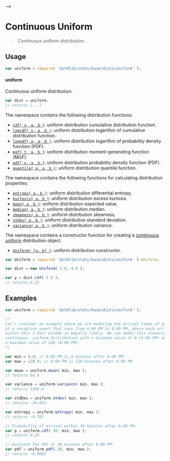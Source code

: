     

-->

# Continuous Uniform

> Continuous uniform distribution.

<section class="usage">

## Usage

```javascript
var uniform = require( '@stdlib/stats/base/dists/uniform' );
```

#### uniform

Continuous uniform distribution.

```javascript
var dist = uniform;
// returns {...}
```

The namespace contains the following distribution functions:

<!-- <toc pattern="*+(cdf|pdf|mgf|quantile)*"> -->

<div class="namespace-toc">

-   <span class="signature">[`cdf( x, a, b )`][@stdlib/stats/base/dists/uniform/cdf]</span><span class="delimiter">: </span><span class="description">uniform distribution cumulative distribution function.</span>
-   <span class="signature">[`logcdf( x, a, b )`][@stdlib/stats/base/dists/uniform/logcdf]</span><span class="delimiter">: </span><span class="description">uniform distribution logarithm of cumulative distribution function.</span>
-   <span class="signature">[`logpdf( x, a, b )`][@stdlib/stats/base/dists/uniform/logpdf]</span><span class="delimiter">: </span><span class="description">uniform distribution logarithm of probability density function (PDF).</span>
-   <span class="signature">[`mgf( t, a, b )`][@stdlib/stats/base/dists/uniform/mgf]</span><span class="delimiter">: </span><span class="description">uniform distribution moment-generating function (MGF).</span>
-   <span class="signature">[`pdf( x, a, b )`][@stdlib/stats/base/dists/uniform/pdf]</span><span class="delimiter">: </span><span class="description">uniform distribution probability density function (PDF).</span>
-   <span class="signature">[`quantile( p, a, b )`][@stdlib/stats/base/dists/uniform/quantile]</span><span class="delimiter">: </span><span class="description">uniform distribution quantile function.</span>

</div>

<!-- </toc> -->

The namespace contains the following functions for calculating distribution properties:

<!-- <toc pattern="*+(entropy|kurtosis|mean|median|mode|skewness|stdev|variance)*"> -->

<div class="namespace-toc">

-   <span class="signature">[`entropy( a, b )`][@stdlib/stats/base/dists/uniform/entropy]</span><span class="delimiter">: </span><span class="description">uniform distribution differential entropy.</span>
-   <span class="signature">[`kurtosis( a, b )`][@stdlib/stats/base/dists/uniform/kurtosis]</span><span class="delimiter">: </span><span class="description">uniform distribution excess kurtosis.</span>
-   <span class="signature">[`mean( a, b )`][@stdlib/stats/base/dists/uniform/mean]</span><span class="delimiter">: </span><span class="description">uniform distribution expected value.</span>
-   <span class="signature">[`median( a, b )`][@stdlib/stats/base/dists/uniform/median]</span><span class="delimiter">: </span><span class="description">uniform distribution median.</span>
-   <span class="signature">[`skewness( a, b )`][@stdlib/stats/base/dists/uniform/skewness]</span><span class="delimiter">: </span><span class="description">uniform distribution skewness.</span>
-   <span class="signature">[`stdev( a, b )`][@stdlib/stats/base/dists/uniform/stdev]</span><span class="delimiter">: </span><span class="description">uniform distribution standard deviation.</span>
-   <span class="signature">[`variance( a, b )`][@stdlib/stats/base/dists/uniform/variance]</span><span class="delimiter">: </span><span class="description">uniform distribution variance.</span>

</div>

<!-- </toc> -->

The namespace contains a constructor function for creating a [continuous uniform][uniform-distribution] distribution object.

<!-- <toc pattern="*ctor*"> -->

<div class="namespace-toc">

-   <span class="signature">[`Uniform( [a, b] )`][@stdlib/stats/base/dists/uniform/ctor]</span><span class="delimiter">: </span><span class="description">uniform distribution constructor.</span>

</div>

<!-- </toc> -->

```javascript
var Uniform = require( '@stdlib/stats/base/dists/uniform' ).Uniform;

var dist = new Uniform( 2.0, 4.0 );

var y = dist.cdf( 2.5 );
// returns 0.25
```

</section>

<!-- /.usage -->

<section class="examples">

## Examples

<!-- TODO: better examples -->

<!-- eslint no-undef: "error" -->

```javascript
var uniform = require( '@stdlib/stats/base/dists/uniform' );

/*
Let's consider an example where we are modeling the arrival times of guests
at a reception event that runs from 6:00 PM to 8:00 PM, where each arrival
within this 2-hour window is equally likely. We can model this scenario using a
continuous  uniform distribution with a minimum value of 0 (6:00 PM) and
a maximum value of 120 (8:00 PM).
*/

var min = 0.0; // 6:00 PM is 0 minutes after 6:00 PM.
var max = 120.0; // 8:00 PM is 120 minutes after 6:00 PM.

var mean = uniform.mean( min, max );
// returns 60.0

var variance = uniform.variance( min, max );
// returns 1200.0

var stdDev = uniform.stdev( min, max );
// returns ~34.641

var entropy = uniform.entropy( min, max );
// returns ~4.787

// Probability of arrival within 30 minutes after 6:00 PM:
var p = uniform.cdf( 30, min, max );
// returns 0.25

// Evaluate the PDF at 30 minutes after 6:00 PM:
var pdf = uniform.pdf( 30, min, max );
// returns ~0.0083
```

</section>

<!-- /.examples -->

<!-- Section for related `stdlib` packages. Do not manually edit this section, as it is automatically populated. -->

<section class="related">

</section>

<!-- /.related -->

<!-- Section for all links. Make sure to keep an empty line after the `section` element and another before the `/section` close. -->

<section class="links">

[uniform-distribution]: https://en.wikipedia.org/wiki/Uniform_distribution_%28continuous%29

<!-- <toc-links> -->

[@stdlib/stats/base/dists/uniform/ctor]: https://github.com/Rejoan-Sardar/Big-Project-with-stdlib/tree/main/lib/node_modules/%40stdlib/stats/base/dists/uniform/ctor

[@stdlib/stats/base/dists/uniform/entropy]: https://github.com/Rejoan-Sardar/Big-Project-with-stdlib/tree/main/lib/node_modules/%40stdlib/stats/base/dists/uniform/entropy

[@stdlib/stats/base/dists/uniform/kurtosis]: https://github.com/Rejoan-Sardar/Big-Project-with-stdlib/tree/main/lib/node_modules/%40stdlib/stats/base/dists/uniform/kurtosis

[@stdlib/stats/base/dists/uniform/mean]: https://github.com/Rejoan-Sardar/Big-Project-with-stdlib/tree/main/lib/node_modules/%40stdlib/stats/base/dists/uniform/mean

[@stdlib/stats/base/dists/uniform/median]: https://github.com/Rejoan-Sardar/Big-Project-with-stdlib/tree/main/lib/node_modules/%40stdlib/stats/base/dists/uniform/median

[@stdlib/stats/base/dists/uniform/skewness]: https://github.com/Rejoan-Sardar/Big-Project-with-stdlib/tree/main/lib/node_modules/%40stdlib/stats/base/dists/uniform/skewness

[@stdlib/stats/base/dists/uniform/stdev]: https://github.com/Rejoan-Sardar/Big-Project-with-stdlib/tree/main/lib/node_modules/%40stdlib/stats/base/dists/uniform/stdev

[@stdlib/stats/base/dists/uniform/variance]: https://github.com/Rejoan-Sardar/Big-Project-with-stdlib/tree/main/lib/node_modules/%40stdlib/stats/base/dists/uniform/variance

[@stdlib/stats/base/dists/uniform/cdf]: https://github.com/Rejoan-Sardar/Big-Project-with-stdlib/tree/main/lib/node_modules/%40stdlib/stats/base/dists/uniform/cdf

[@stdlib/stats/base/dists/uniform/logcdf]: https://github.com/Rejoan-Sardar/Big-Project-with-stdlib/tree/main/lib/node_modules/%40stdlib/stats/base/dists/uniform/logcdf

[@stdlib/stats/base/dists/uniform/logpdf]: https://github.com/Rejoan-Sardar/Big-Project-with-stdlib/tree/main/lib/node_modules/%40stdlib/stats/base/dists/uniform/logpdf

[@stdlib/stats/base/dists/uniform/mgf]: https://github.com/Rejoan-Sardar/Big-Project-with-stdlib/tree/main/lib/node_modules/%40stdlib/stats/base/dists/uniform/mgf

[@stdlib/stats/base/dists/uniform/pdf]: https://github.com/Rejoan-Sardar/Big-Project-with-stdlib/tree/main/lib/node_modules/%40stdlib/stats/base/dists/uniform/pdf

[@stdlib/stats/base/dists/uniform/quantile]: https://github.com/Rejoan-Sardar/Big-Project-with-stdlib/tree/main/lib/node_modules/%40stdlib/stats/base/dists/uniform/quantile

<!-- </toc-links> -->

</section>

<!-- /.links -->
